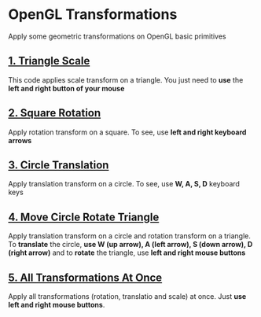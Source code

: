 # OpenGL Transformations
Apply some geometric transformations on OpenGL basic primitives

## [1. Triangle Scale](https://github.com/henriquesqs/University/blob/master/Computer%20Graphics/OpenGL%20Transformations/1.TriangleScale.py)
This code applies scale transform on a triangle. You just need to **use** the **left and right button of your mouse**

## [2. Square Rotation](https://github.com/henriquesqs/University/blob/master/Computer%20Graphics/OpenGL%20Transformations/2.SquareRotation.py)
Apply rotation transform on a square. To see, use **left and right keyboard arrows**

## [3. Circle Translation](https://github.com/henriquesqs/University/blob/master/Computer%20Graphics/OpenGL%20Transformations/3.CircleTranslation.py)
Apply translation transform on a circle. To see, use **W, A, S, D** keyboard keys

## [4. Move Circle Rotate Triangle](https://github.com/henriquesqs/University/blob/master/Computer%20Graphics/OpenGL%20Transformations/4.MoveCircleRotateTriangle.py)
Apply translation transform on a circle and rotation transform on a triangle. To **translate** the circle, **use W (up arrow), A (left arrow), S (down arrow), D (right arrow)** and to **rotate** the triangle, use **left and right mouse buttons**

## [5. All Transformations At Once](https://github.com/henriquesqs/University/blob/master/Computer%20Graphics/OpenGL%20Transformations/5.AllTransformationsAtOnce.py)
Apply all transformations (rotation, translatio and scale) at once. Just **use left and right mouse buttons**.